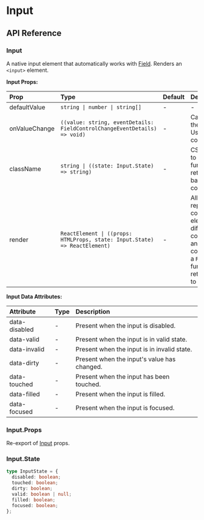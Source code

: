 # Input

[//]: types.ts '<-- Autogenerated By (do not edit the following markdown directly)'

## API Reference

### Input

A native input element that automatically works with [Field](https://base-ui.com/react/components/field). Renders an `<input>` element.

**Input Props:**

| Prop          | Type                                                                       | Default | Description                                                                                                                                                                              |
| :------------ | :------------------------------------------------------------------------- | :------ | :--------------------------------------------------------------------------------------------------------------------------------------------------------------------------------------- |
| defaultValue  | `string \| number \| string[]`                                             | -       | -                                                                                                                                                                                        |
| onValueChange | `((value: string, eventDetails: FieldControlChangeEventDetails) => void)`  | -       | Callback fired when the `value` changes. Use when controlled.                                                                                                                            |
| className     | `string \| ((state: Input.State) => string)`                               | -       | CSS class applied to the element, or a function that returns a class based on the component’s state.                                                                                     |
| render        | `ReactElement \| ((props: HTMLProps, state: Input.State) => ReactElement)` | -       | Allows you to replace the component’s HTML element with a different tag, or compose it with another component.Accepts a `ReactElement` or a function that returns the element to render. |

**Input Data Attributes:**

| Attribute     | Type | Description                                 |
| :------------ | :--- | :------------------------------------------ |
| data-disabled | -    | Present when the input is disabled.         |
| data-valid    | -    | Present when the input is in valid state.   |
| data-invalid  | -    | Present when the input is in invalid state. |
| data-dirty    | -    | Present when the input's value has changed. |
| data-touched  | -    | Present when the input has been touched.    |
| data-filled   | -    | Present when the input is filled.           |
| data-focused  | -    | Present when the input is focused.          |

### Input.Props

Re-export of [Input](#input) props.

### Input.State

```typescript
type InputState = {
  disabled: boolean;
  touched: boolean;
  dirty: boolean;
  valid: boolean | null;
  filled: boolean;
  focused: boolean;
};
```
